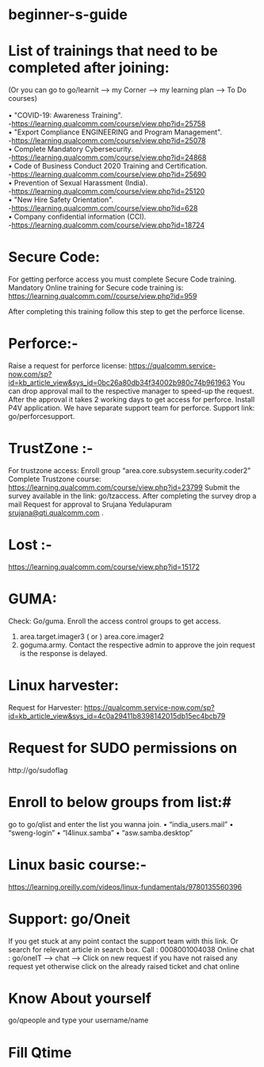 # beginner-s-guide

# List of trainings that need to be completed after joining:<br /> 
(Or you can go to go/learnit --> my Corner --> my learning plan --> To Do courses)  <br /> <br />
•	"COVID-19: Awareness Training".  <br />
   -https://learning.qualcomm.com/course/view.php?id=25758 <br />
•	"Export Compliance ENGINEERING and Program Management". <br />
   -https://learning.qualcomm.com/course/view.php?id=25078 <br />
•	Complete Mandatory Cybersecurity. <br />
  -https://learning.qualcomm.com/course/view.php?id=24868  <br />
•	Code of Business Conduct 2020 Training and Certification. <br />
  -https://learning.qualcomm.com/course/view.php?id=25690 <br />
•	Prevention of Sexual Harassment (India). <br />
   -https://learning.qualcomm.com/course/view.php?id=25120  <br />
•	"New Hire Safety Orientation". <br />
   -https://learning.qualcomm.com/course/view.php?id=628 <br />
•	Company confidential information (CCI). <br />
   -https://learning.qualcomm.com/course/view.php?id=18724 <br />

# Secure Code: 
For getting perforce access you must complete Secure Code training.
Mandatory Online training for Secure code training is:  https://learning.qualcomm.com//course/view.php?id=959

After completing this training follow this step to get the perforce license.

# Perforce:- 
Raise a request for perforce license: https://qualcomm.service-now.com/sp?id=kb_article_view&sys_id=0bc26a80db34f34002b980c74b961963
You can drop approval mail to the respective manager to speed-up the request. After the approval it takes 2 working days to get access for perforce. Install P4V application.  We have separate support team for perforce. 
Support link: go/perforcesupport.

# TrustZone :- 
For trustzone access: Enroll group “area.core.subsystem.security.coder2”
Complete Trustzone course: https://learning.qualcomm.com/course/view.php?id=23799
Submit the survey available in the link: go/tzaccess. 
After completing the survey drop a mail Request for approval to Srujana Yedulapuram <srujana@qti.qualcomm.com> .

# Lost :- #
https://learning.qualcomm.com/course/view.php?id=15172


# GUMA: 
Check: Go/guma. Enroll the access control groups to get access.
1.	area.target.imager3  ( or ) area.core.imager2
2.	 goguma.army.
 Contact the respective admin to approve the join request is the response is delayed.

# Linux harvester: 
Request for Harvester: https://qualcomm.service-now.com/sp?id=kb_article_view&sys_id=4c0a29411b8398142015db15ec4bcb79

# Request for SUDO permissions on 
http://go/sudoflag

# Enroll to below groups from list:#
go to go/qlist and enter the list you wanna join.
•	“india_users.mail”
•	“sweng-login”
•	“l4linux.samba” 
•	“asw.samba.desktop”

# Linux basic course:- #
https://learning.oreilly.com/videos/linux-fundamentals/9780135560396


# Support: go/Oneit
If you get stuck at any point contact the support team with this link. Or search for relevant article in search box.
Call : 0008001004038
Online chat : go/oneIT --> chat --> Click on new request if you have not raised any request yet otherwise click on the already raised ticket and chat online

# Know About yourself
go/qpeople and type your username/name


# Fill Qtime


